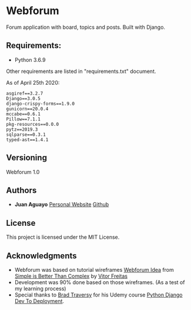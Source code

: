 # Webforum

Forum application with board, topics and posts. Built with Django.  

## Requirements:

- Python 3.6.9

Other requirements are listed in "requirements.txt" document. 

As of April 25th 2020:

```
asgiref==3.2.7
Django==3.0.5
django-crispy-forms==1.9.0
gunicorn==20.0.4
mccabe==0.6.1
Pillow==7.1.1
pkg-resources==0.0.0
pytz==2019.3
sqlparse==0.3.1
typed-ast==1.4.1
```


## Versioning

Webforum 1.0

## Authors

* **Juan Aguayo**
    [Personal Website](https:www.juanaguayo.com)
    [Github](https://github.com/oilycoyote)

## License

This project is licensed under the MIT License.

## Acknowledgments

* Webforum was based on tutorial wireframes [Webforum Idea](https://simpleisbetterthancomplex.com/series/2017/09/11/a-complete-beginners-guide-to-django-part-2.html) from [Simple is Better Than Complex](https://simpleisbetterthancomplex.com/) by [Vitor Freitas](https://simpleisbetterthancomplex.com/about/)
* Development was 90% done based on those wireframes. (As a test of my learning process)
* Special thanks to [Brad Traversy](https://www.traversymedia.com/) for his Udemy course [Python Django Dev To Deployment](https://www.udemy.com/course/python-django-dev-to-deployment/). 

